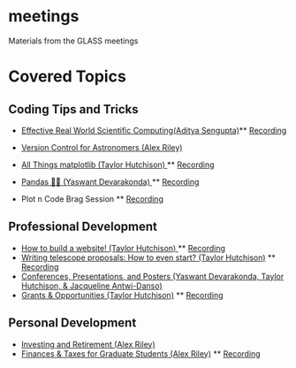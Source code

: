 # meetings
Materials from the GLASS meetings

# Covered Topics 

## Coding Tips and Tricks 
* [Effective Real World Scientific Computing(Aditya Sengupta)](https://docs.google.com/presentation/d/1NEdsuPqi42MdcP8RVrGjC_iFiBLJir5zQnNY6ogyjJk/edit?usp=sharing)** [Recording](https://drive.google.com/file/d/1FJYuHmCw0wrBvgh8VEA7HYF-sQNlITrr/view?usp=sharing)
* [Version Control for Astronomers (Alex Riley) ](https://docs.google.com/presentation/d/1iqvaK9kI23hHYTq0bxfW-QCH5kSfdnsONh-ajzXpVxY/edit#slide=id.p)

* [All Things matplotlib (Taylor Hutchison) ](https://docs.google.com/presentation/d/1YI7kF-2vuh09HagZa8rA1W0697u7nu-AVU_eLAc65Ho/edit?usp=sharing)
** [Recording](https://drive.google.com/file/d/1_ojjgXrLktGs3LwCuobRmTETmKVQ81Wr/view?usp=sharing)

* [Pandas 🐼🐼 (Yaswant Devarakonda) ](https://github.com/BrianaLane/Pandas_tutorial)
** [Recording](https://drive.google.com/file/d/1wKl-HUv7pdqu19UAslh7TMBTE1TEP4Xm/view?usp=sharing)

* Plot n Code Brag Session
** [Recording](https://drive.google.com/file/d/12kWe_0omhCEOKWFGtage622ucMgZSA4v/view?usp=sharing)

## Professional Development 
* [How to build a website! (Taylor Hutchison) ](https://docs.google.com/presentation/d/1oW5pfHuXoorJ-mtt05oOtVJSIgtbetPp3cXMvJMfgOw/edit#slide=id.g626ad5c045_1_6) ** [Recording](https://drive.google.com/file/d/1pYEujK0JY1vPTTySlzeywkjjkzv8Ed9f/view?usp=sharing)
* [Writing telescope proposals: How to even start? (Taylor Hutchison)](https://docs.google.com/presentation/d/1HeC2tvhsVUvDIBwhNeGdEEkL0eIr_w5R3WLGm1Uh3C4/edit?usp=sharing) ** [Recording](https://drive.google.com/file/d/1ib-xsyPeOFJB36lSe4r0plVP7DcdsVZ-/view?usp=drivesdk)
* [Conferences, Presentations, and Posters (Yaswant Devarakonda, Taylor Hutchison, & Jacqueline Antwi-Danso) ](https://docs.google.com/presentation/d/1RF7jCzn4UuWsIHCONegSV5LibrfA8tNTiQ1soIArgDU/edit?usp=sharing)
* [Grants & Opportunities (Taylor Hutchison)](https://docs.google.com/presentation/d/1MdgYDb7S4N1eyWXdcfiDYdv4K9pCiC8vE2o6-1jUqes/edit?usp=sharing) ** [Recording](https://drive.google.com/file/d/1ZxcUjxbygmkMkcuOLWBLKTJymLWYZW8R/view?usp=sharing)

## Personal Development
* [Investing and Retirement (Alex Riley)](https://docs.google.com/presentation/d/1X_5zj_5wCdhFhvXUCTpiQFLGWiruDiaE07B8opA17L0/edit?usp=sharing)
* [Finances & Taxes for Graduate Students (Alex Riley)](https://docs.google.com/presentation/d/1R_TnKsbdiROC4Hi6XIZ2pKh-jMBZeE3QiZpgeTA5ZSg/edit#slide=id.g626ad5c045_1_6)
** [Recording](https://drive.google.com/file/d/1LIEXr27QS0Kx1h5sf0CBu9oAntZK-PGq/view?usp=sharing)




